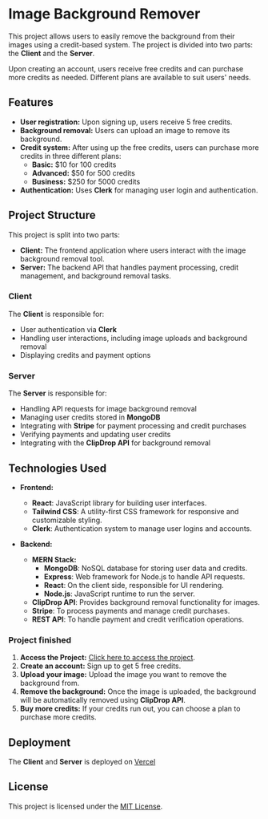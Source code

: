 # Image Background Remover

This project allows users to easily remove the background from their images using a credit-based system. The project is divided into two parts: the **Client** and the **Server**.

Upon creating an account, users receive free credits and can purchase more credits as needed. Different plans are available to suit users' needs.

## Features

- **User registration:** Upon signing up, users receive 5 free credits.
- **Background removal:** Users can upload an image to remove its background.
- **Credit system:** After using up the free credits, users can purchase more credits in three different plans:
  - **Basic:** $10 for 100 credits
  - **Advanced:** $50 for 500 credits
  - **Business:** $250 for 5000 credits
- **Authentication:** Uses **Clerk** for managing user login and authentication.

## Project Structure

This project is split into two parts:

- **Client:** The frontend application where users interact with the image background removal tool.
- **Server:** The backend API that handles payment processing, credit management, and background removal tasks.

### Client

The **Client** is responsible for:
- User authentication via **Clerk**
- Handling user interactions, including image uploads and background removal
- Displaying credits and payment options

### Server

The **Server** is responsible for:
- Handling API requests for image background removal
- Managing user credits stored in **MongoDB**
- Integrating with **Stripe** for payment processing and credit purchases
- Verifying payments and updating user credits
- Integrating with the **ClipDrop API** for background removal

## Technologies Used

- **Frontend:**
  - **React**: JavaScript library for building user interfaces.
  - **Tailwind CSS**: A utility-first CSS framework for responsive and customizable styling.
  - **Clerk**: Authentication system to manage user logins and accounts.

- **Backend:**
  - **MERN Stack:**
    - **MongoDB**: NoSQL database for storing user data and credits.
    - **Express**: Web framework for Node.js to handle API requests.
    - **React**: On the client side, responsible for UI rendering.
    - **Node.js**: JavaScript runtime to run the server.
  - **ClipDrop API**: Provides background removal functionality for images.
  - **Stripe**: To process payments and manage credit purchases.
  - **REST API**: To handle payment and credit verification operations.



### Project finished

1. **Access the Project:** [Click here to access the project](https://bg-removal-jkmd.vercel.app/).
2. **Create an account:** Sign up to get 5 free credits.
3. **Upload your image:** Upload the image you want to remove the background from.
4. **Remove the background:** Once the image is uploaded, the background will be automatically removed using **ClipDrop API**.
5. **Buy more credits:** If your credits run out, you can choose a plan to purchase more credits.

## Deployment

The **Client** and **Server** is deployed on [Vercel](https://vercel.com/)

## License

This project is licensed under the [MIT License](LICENSE).


